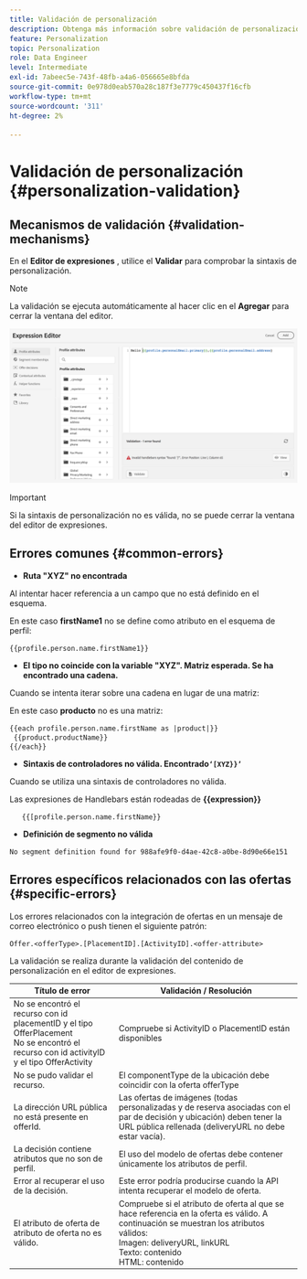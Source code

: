 ```yaml
---
title: Validación de personalización
description: Obtenga más información sobre validación de personalización y cómo solucionar problemas.
feature: Personalization
topic: Personalization
role: Data Engineer
level: Intermediate
exl-id: 7abeec5e-743f-48fb-a4a6-056665e8bfda
source-git-commit: 0e978d0eab570a28c187f3e7779c450437f16cfb
workflow-type: tm+mt
source-wordcount: '311'
ht-degree: 2%

---
```


# Validación de personalización {#personalization-validation}

## Mecanismos de validación {#validation-mechanisms}

En el **Editor de expresiones** , utilice el **Validar** para comprobar la sintaxis de personalización.

>[!NOTE]
> La validación se ejecuta automáticamente al hacer clic en el **Agregar** para cerrar la ventana del editor.

![](assets/perso_validation1.png)

>[!IMPORTANT]
> Si la sintaxis de personalización no es válida, no se puede cerrar la ventana del editor de expresiones.

## Errores comunes {#common-errors}

* **Ruta &quot;XYZ&quot; no encontrada**

Al intentar hacer referencia a un campo que no está definido en el esquema.

En este caso **firstName1** no se define como atributo en el esquema de perfil:

```
{{profile.person.name.firstName1}}
```

* **El tipo no coincide con la variable &quot;XYZ&quot;. Matriz esperada. Se ha encontrado una cadena.**

Cuando se intenta iterar sobre una cadena en lugar de una matriz:

En este caso **producto** no es una matriz:

```
{{each profile.person.name.firstName as |product|}}
 {{product.productName}}
{{/each}}
```

* **Sintaxis de controladores no válida. Encontrado`‘[XYZ}}’`**

Cuando se utiliza una sintaxis de controladores no válida.

Las expresiones de Handlebars están rodeadas de **{{expression}}**

```
   {{[profile.person.name.firstName}}
```

* **Definición de segmento no válida**

```
No segment definition found for 988afe9f0-d4ae-42c8-a0be-8d90e66e151
```

## Errores específicos relacionados con las ofertas {#specific-errors}

Los errores relacionados con la integración de ofertas en un mensaje de correo electrónico o push tienen el siguiente patrón:

```
Offer.<offerType>.[PlacementID].[ActivityID].<offer-attribute>
```

La validación se realiza durante la validación del contenido de personalización en el editor de expresiones.

<table> 
 <thead> 
  <tr> 
   <th> Título de error<br /> </th> 
   <th> Validación / Resolución <br /> </th> 
  </tr> 
 </thead> 
 <tbody> 
  <tr> 
   <td>No se encontró el recurso con id placementID y el tipo OfferPlacement <br/>
No se encontró el recurso con id activityID y el tipo OfferActivity<br/></td> 
   <td>Compruebe si ActivityID o PlacementID están disponibles</td> 
  </tr> 
   <tr> 
   <td>No se pudo validar el recurso.</td> 
   <td>El componentType de la ubicación debe coincidir con la oferta offerType</td> 
  </tr> 
   <tr> 
   <td>La dirección URL pública no está presente en offerId.</td> 
   <td>Las ofertas de imágenes (todas personalizadas y de reserva asociadas con el par de decisión y ubicación) deben tener la URL pública rellenada (deliveryURL no debe estar vacía).</td> 
  </tr> 
  <tr> 
   <td>La decisión contiene atributos que no son de perfil.</td> 
   <td>El uso del modelo de ofertas debe contener únicamente los atributos de perfil.</td> 
  </tr> 
  <tr> 
   <td>Error al recuperar el uso de la decisión.</td> 
   <td>Este error podría producirse cuando la API intenta recuperar el modelo de oferta.</td> 
  </tr>
  <tr> 
   <td>El atributo de oferta de atributo de oferta no es válido.</td> 
   <td>Compruebe si el atributo de oferta al que se hace referencia en la oferta es válido. A continuación se muestran los atributos válidos: <br/>
Imagen: deliveryURL, linkURL<br/>
Texto: contenido<br/>
HTML: contenido<br/></td> 
  </tr> 
 </tbody> 
</table>
